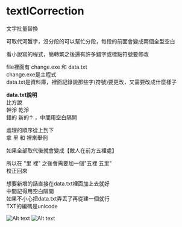# textlCorrection
文字批量替換  

可取代河蟹字，沒分段的可以幫忙分段，每段的前面會變成兩個全型空白

看小說寫的程式，簡轉繁之後還有許多錯字或標點符號要修改  

file裡面有 change.exe 和 data.txt  
change.exe是主程式  
data.txt是資料庫，裡面記錄說那些字(符號)要更改，又需要改成什麼樣子  

**********data.txt說明**********  
比方說  
幹淨 乾淨  
錯的 新的↑  ，中間用空白隔開  

處理的順序從上到下  
拿 里 和 裡來舉例  

如果全部取代後就會變成【敵人在前方五裡處】  

所以在 "里 裡" 之後會需要加一個"五裡 五里"  
校正回來  

想要新增的話直接在data.txt裡面加上去就好  
中間記得用空白隔開  
如果不小心把data.txt弄丟了再從建一個就行  
TXT的編碼是unicode  

![Alt text](https://github.com/xxi511/textCorrection/blob/master/image/before.JPG "Optional title")
![Alt text](https://github.com/xxi511/textCorrection/blob/master/image/after.JPG "Optional title")

